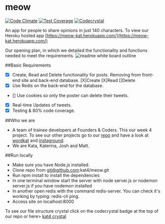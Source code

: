 # meow
[![Code Climate](https://codeclimate.com/github/kat4/meow/badges/gpa.svg)](https://codeclimate.com/github/kat4/meow)
[![Test Coverage](https://codeclimate.com/github/kat4/meow/badges/coverage.svg)](https://codeclimate.com/github/kat4/meow/coverage)
[![Codecrystal](https://img.shields.io/badge/code-crystal-5CB3FF.svg)](http://codecrystal.herokuapp.com/crystalise/kat4/meow/master)

An app for people to share opinions in just 140 characters. To view our Heroku hosted app [https://meow-kat.herokuapp.com/](https://meow-kat.herokuapp.com/)

Our opening plan, in which we detailed the functionality and functions needed to meet the requirements. 
![readme white board outline](https://files.gitter.im/kat4/fac6d1/k5pM/thumb/IMG_20151009_101637.jpg "readme")

##Basic Requirements
- [X] Create, Read and Delete functionality for posts. Removing from front-end site and back-end database.
      [X]Create
      [X]Read
      []Delete
- [X] Use Redis on the back-end for the database.
- [] Use cookies so only the poster can delete their tweets.
- [X] Real-time Updates of tweets.
- [X] Testing & 80% code coverage.

##Who we are
- A team of trainee developers at Founders & Coders. This our week 4 project. To see our other projects go to our [repo](https://github.com/kat4) and have a look at [wordkat](https://github.com/kat4/wordkat) and [instaground](https://github.com/kat4/instaground).
- We are Kata, Katerina, Josh and Matt.

##Run locally

- Make sure you have Node.js installed.
- Clone repo from git@github.com:kat4/meow.git
- Run npm install to install the dependencies
- In one terminal window start the server with node server.js or nodemon server.js if you have nodemon installed
- In another open redis with the command redis-server. You can check it's working by typing: redis-cli ping.
- Access site on localhost:8000

To see our file structure crystal click on the codecrystal badge at the top of our repo or here> [kat4 crystal](http://codecrystal.herokuapp.com/crystalise/kat4/meow/master)

